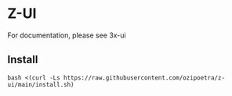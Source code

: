 # Z-UI

For documentation, please see 3x-ui

## Install
```
bash <(curl -Ls https://raw.githubusercontent.com/ozipoetra/z-ui/main/install.sh)
```
